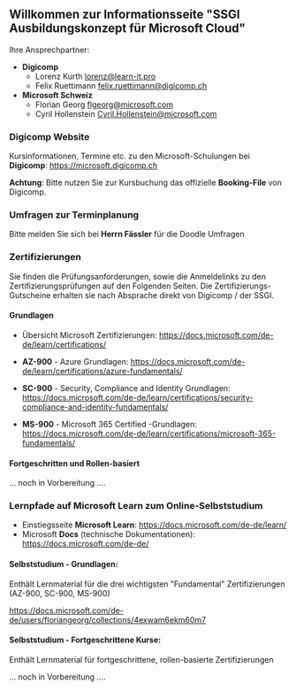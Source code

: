 ## Willkommen zur Informationsseite "SSGI Ausbildungskonzept für Microsoft Cloud"

Ihre Ansprechpartner:

- __Digicomp__ 
  - Lorenz Kurth <lorenz@learn-it.pro>
  - Felix Ruettimann <felix.ruettimann@digicomp.ch>
- __Microsoft Schweiz__
  - Florian Georg <flgeorg@microsoft.com>
  - Cyril Hollenstein <Cyril.Hollenstein@microsoft.com>


### Digicomp Website
Kursinformationen, Termine etc. zu den Microsoft-Schulungen bei __Digicomp__: https://microsoft.digicomp.ch

__Achtung__: Bitte nutzen Sie zur Kursbuchung das offizielle __Booking-File__ von Digicomp.

### Umfragen zur Terminplanung

Bitte melden Sie sich bei __Herrn Fässler__ für die Doodle Umfragen



### Zertifizierungen
Sie finden die Prüfungsanforderungen, sowie die Anmeldelinks zu den Zertifizierungsprüfungen auf den Folgenden Seiten. 
Die Zertifizierungs-Gutscheine erhalten sie nach Absprache direkt von Digicomp / der SSGI.

#### Grundlagen
- Übersicht Microsoft Zertifizierungen: 
https://docs.microsoft.com/de-de/learn/certifications/

- __AZ-900__ - Azure Grundlagen: 
https://docs.microsoft.com/de-de/learn/certifications/azure-fundamentals/

- __SC-900__ - Security, Compliance and Identity Grundlagen: https://docs.microsoft.com/de-de/learn/certifications/security-compliance-and-identity-fundamentals/

- __MS-900__ - Microsoft 365 Certified -Grundlagen: https://docs.microsoft.com/de-de/learn/certifications/microsoft-365-fundamentals/


#### Fortgeschritten und Rollen-basiert
... noch in Vorbereitung ....


### Lernpfade auf Microsoft Learn zum Online-Selbststudium

- Einstiegsseite __Microsoft Learn__: https://docs.microsoft.com/de-de/learn/
- Microsoft __Docs__ (technische Dokumentationen): https://docs.microsoft.com/de-de/



#### Selbststudium - Grundlagen:
Enthält Lernmaterial für die drei wichtigsten "Fundamental" Zertifizierungen (AZ-900, SC-900, MS-900)

https://docs.microsoft.com/de-de/users/floriangeorg/collections/4exwam6ekm60m7

#### Selbststudium - Fortgeschrittene Kurse:
Enthält Lernmaterial für fortgeschrittene, rollen-basierte Zertifizierungen

... noch in Vorbereitung ....










